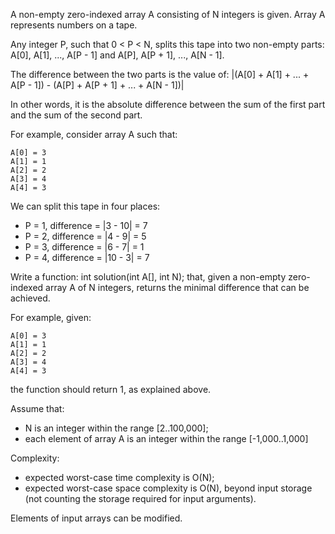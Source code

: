 A non-empty zero-indexed array A consisting of N integers is given. Array A represents numbers on a tape.

Any integer P, such that 0 < P < N, splits this tape into two non-empty parts: A[0], A[1], ..., A[P - 1] and A[P], A[P + 1], ..., A[N - 1].

The difference between the two parts is the value of: |(A[0] + A[1] + ... + A[P - 1]) - (A[P] + A[P + 1] + ... + A[N - 1])|

In other words, it is the absolute difference between the sum of the first part and the sum of the second part.

For example, consider array A such that:

    A[0] = 3
    A[1] = 1
    A[2] = 2
    A[3] = 4
    A[4] = 3

We can split this tape in four places:
* P = 1, difference = |3 - 10| = 7 
* P = 2, difference = |4 -  9| = 5 
* P = 3, difference = |6 -  7| = 1 
* P = 4, difference = |10 - 3| = 7 

Write a function:
    int solution(int A[], int N);
that, given a non-empty zero-indexed array A of N integers, returns the minimal difference that can be achieved.

For example, given:

    A[0] = 3
    A[1] = 1
    A[2] = 2
    A[3] = 4
    A[4] = 3

the function should return 1, as explained above.

Assume that:
* N is an integer within the range [2..100,000];
* each element of array A is an integer within the range [-1,000..1,000]

Complexity:
* expected worst-case time complexity is O(N);
* expected worst-case space complexity is O(N), beyond input storage (not counting the storage required for input arguments).

Elements of input arrays can be modified.

